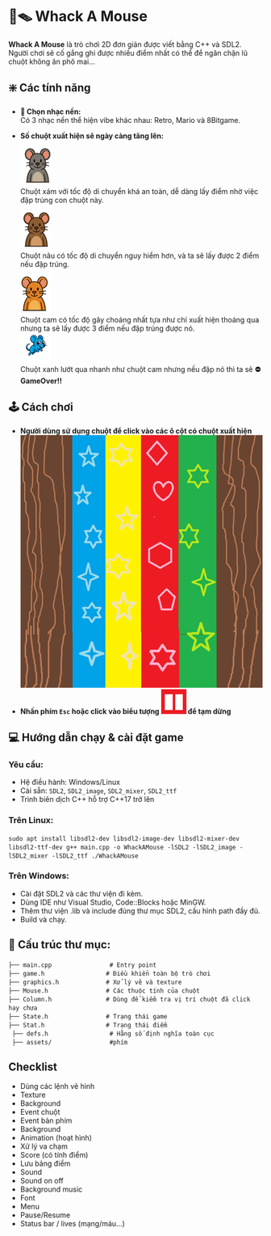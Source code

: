 # 🐀🪤 Whack A Mouse
**Whack A Mouse** là trò chơi 2D đơn giản được viết bằng C++ và SDL2. Người chơi sẽ cố gắng ghi được nhiều điểm nhất có thể để ngăn chặn lũ chuột không ăn phô mai...  


## ❇️ Các tính năng
- **🎵 Chọn nhạc nền:**  
  Có 3 nhạc nền thể hiện vibe khác nhau: Retro, Mario và 8Bitgame.
    
- **Số chuột xuất hiện sẽ ngày càng tăng lên:**  
![Chuột xám](assets/picture/xamsong.png)  
Chuột xám với tốc độ di chuyển khá an toàn, dễ dàng lấy điểm nhờ việc đập trúng con chuột này.  
![Chuột nâu](assets/picture/nausong.png)  
Chuột nâu có tốc độ di chuyển nguy hiểm hơn, và ta sẽ lấy được 2 điểm nếu đập trúng.  
![Chuột cam](assets/picture/camsong.png)  
Chuột cam có tốc độ gây choáng nhất tựa như chỉ xuất hiện thoáng qua nhưng ta sẽ lấy được 3 điểm nếu đập trúng được nó.  
![Chuột xanh](assets/picture/xanh.png)  
Chuột xanh lướt qua nhanh như chuột cam nhưng nếu đập nó thì ta sẽ **⛔GameOver!!**

## 🕹️ Cách chơi
- **Người dùng sử dụng chuột để click vào các ô cột có chuột xuất hiện**  
   ![](assets/picture/board.png)
- **Nhấn phím `Esc` hoặc click vào biểu tượng ![](assets/picture/pause.png) để tạm dừng**

## 💻 Hướng dẫn chạy & cài đặt game
### Yêu cầu:
- Hệ điều hành: Windows/Linux
- Cài sẵn: `SDL2`, `SDL2_image`, `SDL2_mixer`, `SDL2_ttf`
- Trình biên dịch C++ hỗ trợ C++17 trở lên
### Trên Linux:
`sudo apt install libsdl2-dev libsdl2-image-dev libsdl2-mixer-dev libsdl2-ttf-dev
g++ main.cpp -o WhackAMouse -lSDL2 -lSDL2_image -lSDL2_mixer -lSDL2_ttf
./WhackAMouse`
### Trên Windows:
- Cài đặt SDL2 và các thư viện đi kèm.
- Dùng IDE như Visual Studio, Code::Blocks hoặc MinGW.
- Thêm thư viện .lib và include đúng thư mục SDL2, cấu hình path đầy đủ.
- Build và chạy.

 ## 📁 Cấu trúc thư mục:
 `
 ├── main.cpp                # Entry point `  
 `
├── game.h                 # Điều khiển toàn bộ trò chơi  `  
`
├── graphics.h             # Xử lý vẽ và texture  `  
`
├── Mouse.h                # Các thuộc tính của chuột  `  
`
├── Column.h               # Dùng để kiểm tra vị trí chuột đã click hay chưa  `  
`
├── State.h                # Trạng thái game  `  
`
├── Stat.h                 # Trạng thái điểm  `  
`
├── defs.h                 # Hằng số định nghĩa toàn cục`    
`
├── assets/                #phím`  
## Checklist
- Dùng các lệnh vẽ hình
- Texture
- Background
- Event chuột
- Event bàn phím
- Background
- Animation (hoạt hình)
- Xử lý va chạm
- Score (có tính điểm)
- Lưu bảng điểm
- Sound
- Sound on off
- Background music
- Font
- Menu
- Pause/Resume
- Status bar / lives (mạng/máu...)

